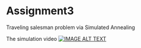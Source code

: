﻿# Assignment3
 Traveling salesman problem via Simulated Annealing


The simulation video
[![IMAGE ALT TEXT](http://img.youtube.com/vi/MJzo1oBlaKw/0.jpg)](http://www.youtube.com/watch?v=MJzo1oBlaKw "The simulation video")
